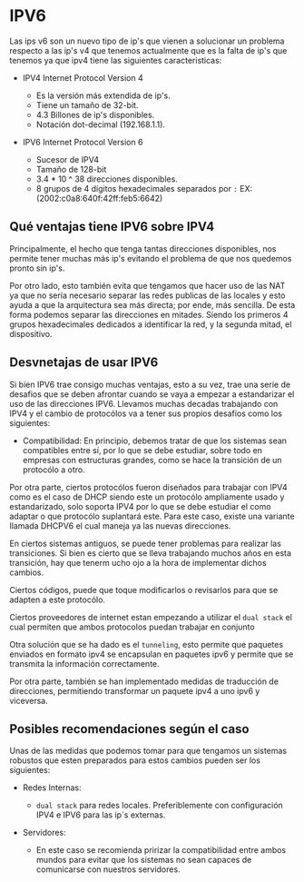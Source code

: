 # IPV6

Las ips v6 son un nuevo tipo de ip's que vienen a solucionar un problema respecto a las ip's v4 que tenemos actualmente que es la falta de ip's que tenemos ya que ipv4 tiene las siguientes caracteristicas:

- IPV4 Internet Protocol Version 4
    - Es la versión más extendida de ip's.
    - Tiene un tamaño de 32-bit.
    - 4.3 Billones de ip's disponibles.
    - Notación dot-decimal (192.168.1.1).

- IPV6 Internet Protocol Version 6    
    - Sucesor de IPV4
    - Tamaño de 128-bit
    - 3.4 * 10 ^ 38 direcciones disponibles.
    - 8 grupos de 4 dígitos hexadecimales separados por `:` EX: (2002:c0a8:640f:42ff:feb5:6642)

## Qué ventajas tiene IPV6 sobre IPV4

Principalmente, el hecho que tenga tantas direcciones disponibles, nos permite tener muchas más ip's evitando el problema de que nos quedemos pronto sin ip's.

Por otro lado, esto también evita que tengamos que hacer uso de las NAT ya que no sería necesario separar las redes publicas de las locales y esto ayuda a que la arquitectura sea más directa; por ende, más sencilla. De esta forma podemos separar las direcciones en mitades. Siendo los primeros 4 grupos hexadecimales dedicados a identificar la red, y la segunda mitad, el dispositivo.

## Desvnetajas de usar IPV6

Si bien IPV6 trae consigo muchas ventajas, esto a su vez, trae una serie de desafios que se deben afrontar cuando se vaya a empezar a estandarizar el uso de las direcciones IPV6. Llevamos muchas decadas trabajando con IPV4 y el cambio de protocólos va a tener sus propios desafios como los siguientes:

- Compatibilidad: En principio, debemos tratar de que los sistemas sean compatibles entre sí, por lo que se debe estudiar, sobre todo en empresas con estructuras grandes, como se hace la transición de un protocólo a otro.

Por otra parte, ciertos protocólos fueron diseñados para trabajar con IPV4 como es el caso de DHCP siendo este un protocólo ampliamente usado y estandarizado, solo soporta IPV4 por lo que se debe estudiar el como adaptar o que protocólo suplantará este. Para este caso, existe una variante llamada DHCPV6 el cual maneja ya las nuevas direcciones.

En ciertos sistemas antiguos, se puede tener problemas para realizar las transiciones. Si bien es cierto que se lleva trabajando muchos años en esta transición, hay que tenerm ucho ojo a la hora de implementar dichos cambios.

Ciertos códigos, puede que toque modificarlos o revisarlos para que se adapten a este protocólo.

Ciertos proveedores de internet estan empezando a utilizar el `dual stack` el cual permiten que ambos protocolos puedan trabajar en conjunto

Otra solución que se ha dado es el `tunneling`, esto permite que paquetes enviados en formato ipv4 se encapsulan en paquetes ipv6 y permite que se transmita la información correctamente.

Por otra parte, también se han implementado medidas de traducción de direcciones, permitiendo transformar un paquete ipv4 a uno ipv6 y viceversa.

## Posibles recomendaciones según el caso

Unas de las medidas que podemos tomar para que tengamos un sistemas robustos que esten preparados para estos cambios pueden ser los siguientes:

- Redes Internas:
    - `dual stack` para redes locales. Preferiblemente con configuración IPV4 e IPV6 para las ip`s externas.

- Servidores:
    - En este caso se recomienda pririzar la compatibilidad entre ambos mundos para evitar que los sistemas no sean capaces de comunicarse con nuestros servidores.


